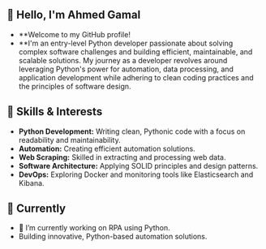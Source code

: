 
## 👋 Hello, I'm Ahmed Gamal

- **Welcome to my GitHub profile!
- **I'm an entry-level Python developer passionate about solving complex software challenges and building efficient, maintainable, and scalable solutions. My journey as a developer revolves around leveraging Python's power for automation, data processing, and application development while adhering to clean coding practices and the principles of software design.


## 🚀 Skills & Interests

- **Python Development:** Writing clean, Pythonic code with a focus on readability and maintainability.
- **Automation:** Creating efficient automation solutions.
- **Web Scraping:** Skilled in extracting and processing web data.
- **Software Architecture:** Applying SOLID principles and design patterns.
- **DevOps:** Exploring Docker and monitoring tools like Elasticsearch and Kibana.

## 🎯 Currently 
- 🔭 I’m currently working on RPA using Python.
- Building innovative, Python-based automation solutions.

<!--
**AhmedGamal7/AhmedGamal7** is a ✨ _special_ ✨ repository because its `README.md` (this file) appears on your GitHub profile.

Here are some ideas to get you started:

- 🔭 I’m currently working on ...
- 🌱 I’m currently learning ...
- 👯 I’m looking to collaborate on ...
- 🤔 I’m looking for help with ...
- 💬 Ask me about ...
- 📫 How to reach me: ...
- 😄 Pronouns: ...
- ⚡ Fun fact: ...
-->
